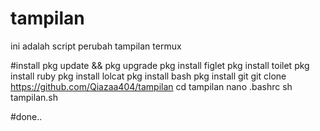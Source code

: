 # tampilan

ini adalah script perubah tampilan termux

#install
pkg update && pkg upgrade
pkg install figlet
pkg install toilet
pkg install ruby
pkg install lolcat
pkg install bash
pkg install git
git clone https://github.com/Qiazaa404/tampilan
cd tampilan
nano .bashrc
sh tampilan.sh

#done..
